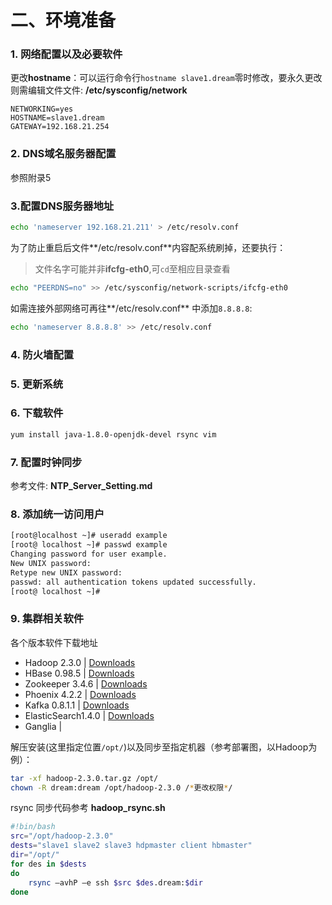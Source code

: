 二、环境准备
===
### 1. 网络配置以及必要软件
更改**hostname**：可以运行命令行`hostname slave1.dream`零时修改，要永久更改则需编辑文件文件:
**/etc/sysconfig/network**

```vim
NETWORKING=yes
HOSTNAME=slave1.dream
GATEWAY=192.168.21.254
```
### 2. DNS域名服务器配置
参照附录5

### 3.配置DNS服务器地址

```bash
echo 'nameserver 192.168.21.211' > /etc/resolv.conf
```
为了防止重启后文件**/etc/resolv.conf**内容配系统刷掉，还要执行：
>文件名字可能并非**ifcfg-eth0**,可`cd`至相应目录查看

```bash
echo "PEERDNS=no" >> /etc/sysconfig/network-scripts/ifcfg-eth0
```
如需连接外部网络可再往**/etc/resolv.conf** 中添加`8.8.8.8`:

```bash
echo 'nameserver 8.8.8.8' >> /etc/resolv.conf
```

### 4. 防火墙配置

### 5. 更新系统

### 6. 下载软件
```bash
yum install java-1.8.0-openjdk-devel rsync vim
```

### 7. 配置时钟同步
参考文件: **NTP\_Server\_Setting.md**

### 8. 添加统一访问用户
```bash
[root@localhost ~]# useradd example
[root@ localhost ~]# passwd example
Changing password for user example.
New UNIX password: 
Retype new UNIX password: 
passwd: all authentication tokens updated successfully.
[root@ localhost ~]#
```

### 9. 集群相关软件

各个版本软件下载地址

* Hadoop 2.3.0 | [Downloads](http://mirrors.cnnic.cn/apache/hadoop/common/hadoop-2.3.0/hadoop-2.3.0-src.tar.gz)
* HBase 0.98.5 | [Downloads](http://mirror.esocc.com/apache/hbase/hbase-0.98.5/hbase-0.98.5-hadoop2-bin.tar.gz)
* Zookeeper 3.4.6 | [Downloads](http://apache.fayea.com/apache-mirror/zookeeper/zookeeper-3.4.6/zookeeper-3.4.6.tar.gz)
* Phoenix 4.2.2 | [Downloads]()
* Kafka 0.8.1.1 | [Downloads]()
* ElasticSearch1.4.0 | [Downloads]()
* Ganglia |

解压安装(这里指定位置`/opt/`)以及同步至指定机器（参考部署图，以Hadoop为例）：

```bash
tar -xf hadoop-2.3.0.tar.gz /opt/
chown -R dream:dream /opt/hadoop-2.3.0 /*更改权限*/
```
rsync 同步代码参考 **hadoop_rsync.sh**

```bash
#!bin/bash
src="/opt/hadoop-2.3.0"
dests="slave1 slave2 slave3 hdpmaster client hbmaster"
dir="/opt/"
for des in $dests
do
    rsync –avhP –e ssh $src $des.dream:$dir
done
```
